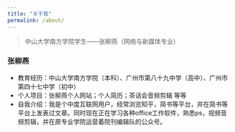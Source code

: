 ```yaml
---
title: "关于我"
permalink: /about/
---
```


> 中山大学南方学院学生——张柳燕（网络与新媒体专业）

### 张柳燕



- 教育经历：中山大学南方学院（本科）、广州市第八十九中学（高中）、广州市第四十七中学（初中）
- 个人项目：张柳燕个人网站；个人简历；茶话会音频剪辑 等等
- 自我介绍：我是个中度互联网用户，经常浏览知乎，简书等平台，并在简书等平台上发表过文章。同时现在正在学习各种office工作软件，熟悉ps，视频音频剪辑，并在原专业学院运营着院刊编辑队的公众号。
